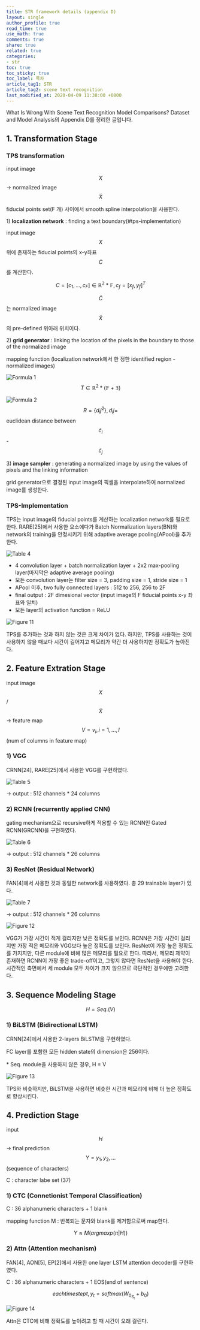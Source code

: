 ```yaml
---
title: STR framework details (appendix D)
layout: single
author_profile: true
read_time: true
use_math: true
comments: true
share: true
related: true
categories:
- str
toc: true
toc_sticky: true
toc_label: 목차
article_tag1: STR
article_tag2: scene text recognition
last_modified_at: 2020-04-09 11:38:00 +0800
---
```


What Is Wrong With Scene Text Recognition Model Comparisons? Dataset and Model Analysis의 Appendix D를 정리한 글입니다.


## 1. Transformation Stage

### TPS transformation

input image $$X$$ -> normalized image $$\tilde X$$

fiducial points set(F 개) 사이에서 smooth spline interpolation을 사용한다.

1\) **localization network** : finding a text boundary(#tps-implementation)

input image $$X$$ 위에 존재하는 fiducial points의 x-y좌표 $$C$$를 계산한다.

$$C = [c_1, ... , c_F] \in \mathbb{R^2*F}, c_f = [x_f, y_f]^T$$

$$\tilde C$$는 normalized image $$\tilde X$$의 pre-defined 위아래 위치이다.

2\) **grid generator** : linking the location of the pixels in the boundary to those of the normalized image

mapping function (localization network에서 한 정한 identified region - normalized images)

![Formula 1](/assets/images/post/str/formula1.PNG) $$T \in \mathbb{R^2*(F+3)}$$

![Formula 2](/assets/images/post/str/formula2.PNG) $$R = \{d_ij^2\}, d_ij = $$euclidean distance between $$\tilde c_i$$ - $$\tilde c_j$$

3\) **image sampler** : generating a normalized image by using the values of pixels and the linking information

grid generator으로 결정된 input image의 픽셀을 interpolate하여 normalized image를 생성한다.


### TPS-Implementation

TPS는 input image의 fiducial points를 계산하는 localization network를 필요로 한다. RARE[25]에서 사용한 요소에다가 Batch Normalization layers(BN)와 network의 training을 안정시키기 위해 adaptive average pooling(APool)을 추가한다.

![Table 4](/assets/images/post/str/table4.PNG)

- 4 convolution layer + batch normalization layer + 2x2 max-pooling layer(마지막은 adaptive average pooling)
- 모든 convolution layer는 filter size = 3, padding size = 1, stride size = 1
- APool 이후, two fully connected layers : 512 to 256, 256 to 2F
- final output : 2F dimesional vector (input image의 F fiducial points x-y 좌표와 일치)
- 모든 layer의 activation function = ReLU


![Figure 11](/assets/images/post/str/figure11.PNG)

TPS를 추가하는 것과 하지 않는 것은 크게 차이가 없다. 하지만, TPS를 사용하는 것이 사용하지 않을 때보다 시간이 길어지고 메모리가 약간 더 사용하지만 정확도가 높아진다.



## 2. Feature Extration Stage

input image $$X$$ / $$\tilde X$$ -> feature map $$V = {v_i}, i = 1, ... , I$$(num of columns in feature map)

### 1) VGG

CRNN[24], RARE[25]에서 사용한 VGG를 구현하였다.

![Table 5](/assets/images/post/str/table5.PNG)

-> output : 512 channels * 24 columns


### 2) RCNN (recurrently applied CNN)

gating mechanism으로 recursive하게 적용할 수 있는 RCNN인 Gated RCNN(GRCNN)을 구현하였다.

![Table 6](/assets/images/post/str/table6.PNG)

-> output : 512 channels * 26 columns


### 3) ResNet (Residual Network)

FAN[4]에서 사용한 것과 동일한 network를 사용하였다. 총 29 trainable layer가 있다.

![Table 7](/assets/images/post/str/table7.PNG)

-> output : 512 channels * 26 columns


![Figure 12](/assets/images/post/str/figure12.PNG)

VGG가 가장 시간이 적게 걸리지만 낮은 정확도를 보인다. RCNN은 가장 시간이 걸리지만 가장 적은 메모리와 VGG보다 높은 정확도를 보인다. ResNet이 가장 높은 정확도를 가지지만, 다른 module에 비해 많은 메모리를 필요로 한다. 따라서, 메모리 제약이 존재하면 RCNN이 가장 좋은 trade-off이고, 그렇지 않다면 ResNet을 사용해야 한다. 시간적인 측면에서 세 module 모두 차이가 크지 않으므로 극단적인 경우에만 고려한다.


## 3. Sequence Modeling Stage

$$H = Seq.(V)$$

### 1) BiLSTM (Bidirectional LSTM)

CRNN[24]에서 사용한 2-layers BiLSTM을 구현하였다.

FC layer를 포함한 모든 hidden state의 dimension은 256이다.

\* Seq. module을 사용하지 않은 경우, H = V

![Figure 13](/assets/images/post/str/figure13.PNG)

TPS와 비슷하지만, BiLSTM을 사용하면 비슷한 시간과 메모리에 비해 더 높은 정확도로 향상시킨다.


## 4. Prediction Stage

input $$H$$ -> final prediction $$Y = y_1,y_2,... $$ (sequence of characters)

C : character labe set (37)


### 1) CTC (Connetionist Temporal Classification)

C : 36 alphanumeric characters + 1 blank

mapping function M : 반복되는 문자와 blank를 제거함으로써 map한다.

$$Y \approx M(argmax p(\pi \vert H))$$


### 2) Attn (Attention mechanism)

FAN[4], AON[5], EP[2]에서 사용한 one layer LSTM attention decoder를 구현하였다.

C : 36 alphanumeric characters + 1 EOS(end of sentence)

$$each time step t, y_t = softmax(W_0_S_t + b_0)$$

![Figure 14](/assets/images/post/str/figure14.PNG)

Attn은 CTC에 비해 정확도를 높이려고 할 때 시간이 오래 걸린다.

